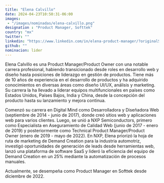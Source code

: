```yaml
---
title: "Elena Calvillo"
date: 2024-04-23T10:50:31-06:00
images: 
 - "/images/nominadas/elena-calvillo.png"
designation : "Product Manager, Softtek"
country: "mx"
twitter: ""
linkedin: "https://www.linkedin.com/in/elena-product-manager/?originalSubdomain=mx "
github: ""
nominacion: lider
---
```


Elena Calvillo es una Product Manager/Product Owner con una notable carrera profesional, habiendo transicionado desde roles en desarrollo web y diseño hasta posiciones de liderazgo en gestión de productos. Tiene más de 10 años de experiencia en el desarrollo de productos y ha adquirido conocimientos en diversas áreas como diseño UI/UX, análisis y marketing. Su carrera la ha llevado a liderar equipos multifuncionales en países como Estados Unidos, Países Bajos, India y China, desde la concepción del producto hasta su lanzamiento y mejora continua.

Comenzó su carrera en Digital Mind como Desarrolladora y Diseñadora Web (septiembre de 2014 - junio de 2017), donde creó sitios web y aplicaciones web para varios clientes. Luego, se unió a NXP Semiconductors, primero como Especialista en Aseguramiento de Calidad Web (junio de 2017 - enero de 2019) y posteriormente como Technical Product Manager/Product Owner (enero de 2019 - mayo de 2022). En NXP, Elena priorizó la hoja de ruta de marketing de Demand Creation para la industria automotriz, investigó oportunidades de generación de leads desde herramientas web, lanzó una plataforma de software SaaS y lideró la eficiencia del equipo de Demand Creation en un 25% mediante la automatización de procesos manuales. 

Actualmente, se desempeña como Product Manager en Softtek desde diciembre de 2022.